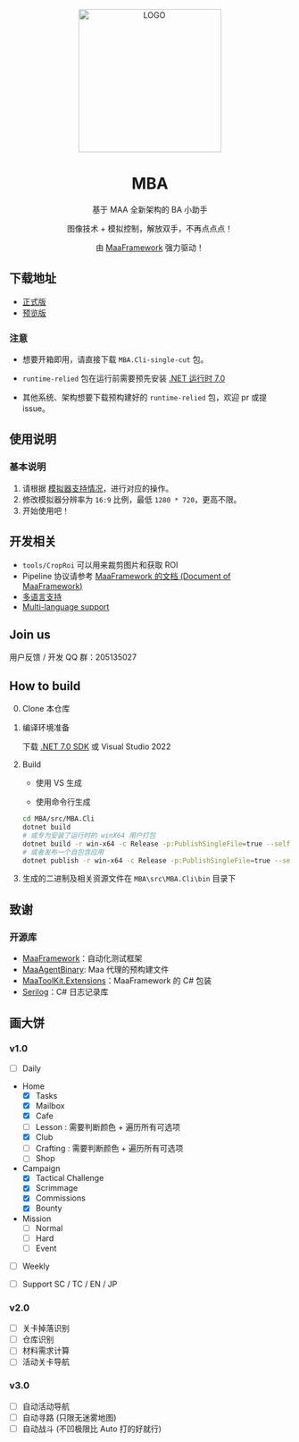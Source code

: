 <div align="center">
<img alt="LOGO" src="./assets/logo.ico" width="256" height="256" />

# MBA

基于 MAA 全新架构的 BA 小助手

图像技术 + 模拟控制，解放双手，不再点点点！

由 [MaaFramework](https://github.com/MaaAssistantArknights/MaaFramework) 强力驱动！

</div>

## 下载地址

- [正式版](https://github.com/MaaAssistantArknights/MBA/releases/latest)
- [预览版](https://github.com/MaaAssistantArknights/MBA/actions/workflows/ci.yml)

### 注意

- 想要开箱即用，请直接下载 `MBA.Cli-single-cut` 包。

- `runtime-relied` 包在运行前需要预先安装 [.NET 运行时 7.0](https://dotnet.microsoft.com/zh-cn/download/dotnet/7.0)

- 其他系统、架构想要下载预构建好的 `runtime-relied` 包，欢迎 pr 或提 issue。

## 使用说明

### 基本说明

1. 请根据 [模拟器支持情况](https://maa.plus/docs/1.3-模拟器支持.html)，进行对应的操作。
2. 修改模拟器分辨率为 `16:9` 比例，最低 `1280 * 720`，更高不限。
3. 开始使用吧！

## 开发相关

- `tools/CropRoi` 可以用来裁剪图片和获取 ROI
- Pipeline 协议请参考 [MaaFramework 的文档 (Document of MaaFramework)](https://github.com/MaaAssistantArknights/MaaFramework/blob/main/docs/zh_cn/3.3-%E4%BB%BB%E5%8A%A1%E6%B5%81%E6%B0%B4%E7%BA%BF%E5%8D%8F%E8%AE%AE.md)
- [多语言支持](./assets/README.md#多语言支持)
- [Multi-language support](./assets/README.md#multi-language-support)

## Join us
用户反馈 / 开发 QQ 群：205135027

## How to build

0. Clone 本仓库

1. 编译环境准备

    下载 [.NET 7.0 SDK](https://dotnet.microsoft.com/zh-cn/download/dotnet/7.0) 或 Visual Studio 2022

2. Build

    - 使用 VS 生成

    - 使用命令行生成

    ```sh
    cd MBA/src/MBA.Cli
    dotnet build
    # 或专为安装了运行时的 winX64 用户打包
    dotnet build -r win-x64 -c Release -p:PublishSingleFile=true --self-contained false
    # 或者发布一个自包含应用
    dotnet publish -r win-x64 -c Release -p:PublishSingleFile=true --self-contained true -p:PublishTrimmed=true
    ```

3. 生成的二进制及相关资源文件在 `MBA\src\MBA.Cli\bin` 目录下

## 致谢

### 开源库

- [MaaFramework](https://github.com/MaaAssistantArknights/MaaFramework)：自动化测试框架
- [MaaAgentBinary](https://github.com/MaaAssistantArknights/MaaAgentBinary): Maa 代理的预构建文件
- [MaaToolKit.Extensions](https://github.com/moomiji/MaaToolKit.Extensions)：MaaFramework 的 C# 包装
- [Serilog](https://github.com/serilog/serilog)：C# 日志记录库

## 画大饼

### v1.0

- [ ] Daily

- Home
    - [x] Tasks
    - [x] Mailbox
    - [x] Cafe
    - [ ] Lesson : 需要判断颜色 + 遍历所有可选项
    - [x] Club
    - [ ] Crafting : 需要判断颜色 + 遍历所有可选项
    - [ ] Shop
- Campaign
    - [x] Tactical Challenge
    - [x] Scrimmage
    - [x] Commissions
    - [x] Bounty
- Mission
    - [ ] Normal
    - [ ] Hard
    - [ ] Event

- [ ] Weekly

- [ ] Support SC / TC / EN / JP

### v2.0

- [ ] 关卡掉落识别
- [ ] 仓库识别
- [ ] 材料需求计算
- [ ] 活动关卡导航

### v3.0

- [ ] 自动活动导航
- [ ] 自动寻路 (只限无迷雾地图)
- [ ] 自动战斗 (不凹极限比 Auto 打的好就行)
